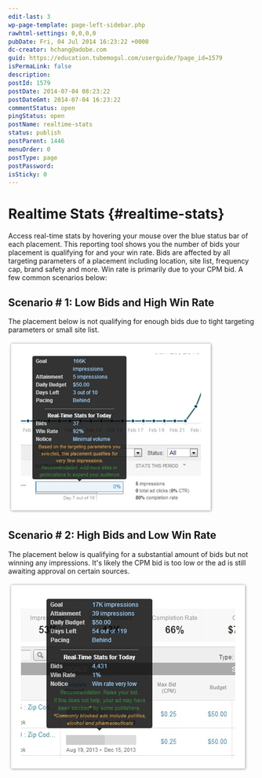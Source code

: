 ```yaml
---
edit-last: 3
wp-page-template: page-left-sidebar.php
rawhtml-settings: 0,0,0,0
pubDate: Fri, 04 Jul 2014 16:23:22 +0000
dc-creator: hchang@adobe.com
guid: https://education.tubemogul.com/userguide/?page_id=1579
isPermaLink: false
description: 
postId: 1579
postDate: 2014-07-04 08:23:22
postDateGmt: 2014-07-04 16:23:22
commentStatus: open
pingStatus: open
postName: realtime-stats
status: publish
postParent: 1446
menuOrder: 0
postType: page
postPassword: 
isSticky: 0
---
```


# Realtime Stats {#realtime-stats}

Access real-time stats by hovering your mouse over the blue status bar of each placement. This reporting tool shows you the number of bids your placement is qualifying for and your win rate. Bids are affected by all targeting parameters of a placement including location, site list, frequency cap, brand safety and more. Win rate is primarily due to your CPM bid. A few common scenarios below:
  
## Scenario # 1: Low Bids and High Win Rate
  
The placement below is not qualifying for enough bids due to tight targeting parameters or small site list.

![Scenario 1](assets/rt1.jpg "Scenario 1")
  
## Scenario # 2: High Bids and Low Win Rate
  
The placement below is qualifying for a substantial amount of bids but not winning any impressions. It's likely the CPM bid is too low or the ad is still awaiting approval on certain sources.

![Scenario 2](assets/rt2.jpg "Scenario 2")
